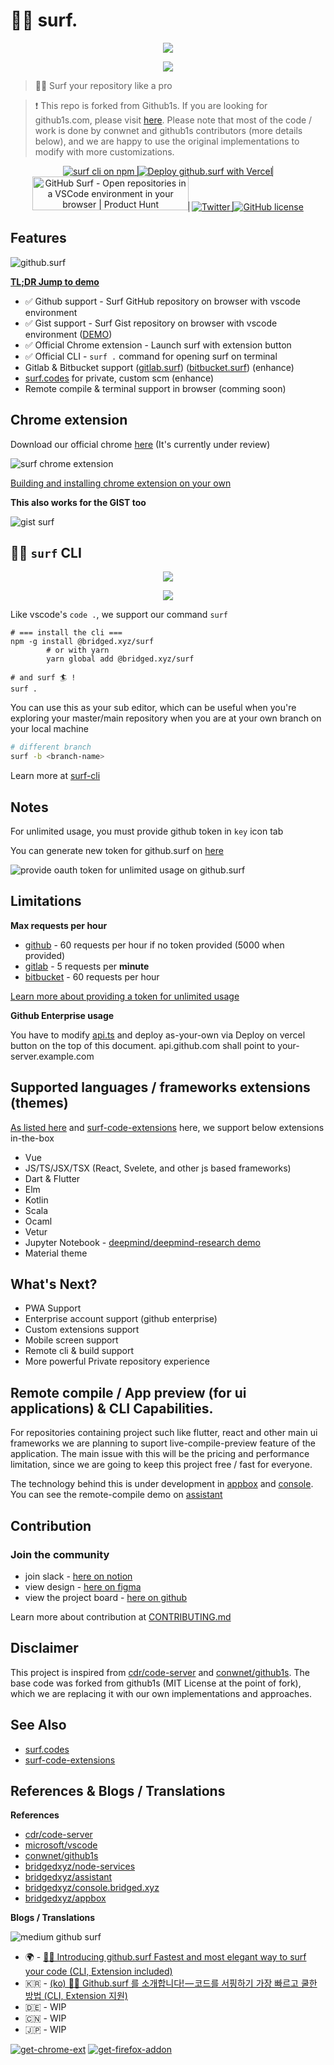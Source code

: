 # 🏄‍♂️  surf.



<p align="center"><image src="branding/logo.png"/></p>

<p align="center"><a href="https://github.surf"><image src="branding/url-example.png"/></a></p>

> 🏄‍♂️ Surf your repository like a pro


> ❗️ This repo is forked from Github1s. If you are looking for github1s.com, please visit [here](https://github.com/conwnet/github1s). Please note that most of the code / work is done by conwnet and github1s contributors (more details below), and we are happy to use the original implementations to modify with more customizations.

<p align="center">
  <a href="https://www.npmjs.com/package/@bridged.xyz/surf" style="border-right: 1px solid #4D4D4D">
    <image alt="surf cli on npm" src="https://img.shields.io/badge/cli-latest-brightgreen"/>
  </a>
  <a href="https://vercel.com/new/git/external?repository-url=https://github.com/bridgedxyz/github.surf&project-name=github.surf&repo-name=github.surf" style="border-right: 1px solid #4D4D4D">
    <image alt="Deploy github.surf with Vercel" src="https://vercel.com/button"/>
  </a>
	<a href="https://www.producthunt.com/posts/github-surf?utm_source=badge-featured&utm_medium=badge&utm_souce=badge-github-surf" target="_blank" style="border-right: 1px solid #4D4D4D"><img src="https://api.producthunt.com/widgets/embed-image/v1/featured.svg?post_id=284549&theme=light" alt="GitHub Surf - Open repositories in a VSCode environment in your browser | Product Hunt" style="width: 250px; height: 54px;" width="250" height="54" /></a>
  <a href="https://twitter.com/intent/tweet?text=Wow:&url=https%3A%2F%2Fgithub.com%2Fbridgedxyz%2Fgithub.surf" style="border-right: 1px solid #4D4D4D">
    <image alt="Twitter" src="https://img.shields.io/twitter/url?style=social&url=https%3A%2F%2Fgithub.com%2Fbridgedxyz%2Fgithub.surf">
  </a>
  <a href="https://github.com/bridgedxyz/github.surf/blob/main/LICENSE">
    <image alt="GitHub license" src="https://img.shields.io/github/license/bridgedxyz/github.surf">
 </a>
</p>

## Features

![github.surf](./docs/images/github-surf-browser-preview.png)

[**TL;DR Jump to demo**](https://github.surf)

- ✅ Github support - Surf GitHub repository on browser with vscode environment
- ✅ Gist support - Surf Gist repository on browser with vscode environment ([DEMO](https://gist.github.surf/softmarshmallow/9659717bf0a876940b65ee3cdaef0655))
- ✅ Official Chrome extension - Launch surf with extension button
- ✅ Official CLI - `surf .` command for opening surf on terminal
- Gitlab & Bitbucket support ([gitlab.surf](https://gitlab.surf)) ([bitbucket.surf](https://bitbucket.surf))  (enhance)
- [surf.codes](https://surf.codes) for private, custom scm (enhance)
- Remote compile & terminal support in browser (comming soon)





## Chrome extension

Download our official chrome [here](chrome_link) (It's currently under review)

![surf chrome extension](./docs/gifs/surf-extension-chrome-demo.gif)

[Building and installing chrome extension on your own](./chrome-extension/README.md)

**This also works for the GIST too**

![gist surf](./docs/gifs/gist-surf-chrome-demo.gif)



## 🏄‍♂️ `surf` CLI

<p align="center"><image src="./branding/surf-cli-cover.png"/></p>



<p align="center"><image src="./docs/gifs/cli-demo.gif"/></p>

Like vscode's `code .`, we support our command `surf`

```shell
# === install the cli ===
npm -g install @bridged.xyz/surf
		# or with yarn
		yarn global add @bridged.xyz/surf

# and surf 🏄 !
surf .
```

You can use this as your sub editor, which can be useful when you're exploring your master/main repository when you are at your own branch on your local machine

```sh
# different branch
surf -b <branch-name>
```



Learn more at [surf-cli](https://github.com/bridgedxyz/surf-cli)





## Notes

For unlimited usage, you must provide github token in `key` icon tab

You can generate new token for github.surf on [here](https://github.com/settings/tokens/new?scopes=repo&description=githubsurf)

![provide oauth token for unlimited usage on github.surf](./docs/images/tutorial-provide-oauth-token.png)



## Limitations

**Max requests per hour**

- [github](https://docs.github.com/en/rest/reference/rate-limit) - 60 requests per hour if no token provided (5000 when provided)
- [gitlab](https://docs.gitlab.com/ee/security/rate_limits.html#:~:text=Introduced%20in%20GitLab%2012.9.,requests%20per%20minute%20per%20user.) - 5 requests per **minute**
- [bitbucket](https://support.atlassian.com/bitbucket-cloud/docs/api-request-limits/) - 60 requests per hour

[Learn more about providing a token for unlimited usage](./docs/guide.md)



**Github Enterprise usage**

You have to modify [api.ts](https://github.com/bridgedxyz/github.surf/blob/main/extensions/githubsurf/src/api.ts) and deploy as-your-own via Deploy on vercel button on the top of this document. api.github.com shall point to your-server.example.com



## Supported languages / frameworks extensions (themes)

[As listed here](./extensions) and [surf-code-extensions](https://github.com/bridgedxyz/surf-code-extensions) here, we support below extensions in-the-box

- Vue
- JS/TS/JSX/TSX (React, Svelete, and other js based frameworks)
- Dart & Flutter
- Elm
- Kotlin
- Scala
- Ocaml
- Vetur
- Jupyter Notebook - [deepmind/deepmind-research demo](https://github.surf/deepmind/deepmind-research)
- Material theme



## What's Next?

- PWA Support
- Enterprise account support (github enterprise)
- Custom extensions support
- Mobile screen support
- Remote cli & build support
- More powerful Private repository experience



## Remote compile / App preview (for ui applications) & CLI Capabilities.

For repositories containing project such like flutter, react and other main ui frameworks we are planning to suport live-compile-preview feature of the application. The main issue with this will be the pricing and performance limitation, since we are going to keep this project free / fast for everyone.

The technology behind this is under development in [appbox](https://github.com/bridgedyxz/appbox) and [console](https://github.com/bridgedxyz/console.bridged.xyz). You can see the remote-compile demo on [assistant](https://github.com/bridgedxyz/assistant)




## Contribution

### Join the community

- join slack - [here on notion](https://www.notion.so/bridgedxyz/Bridged-OSS-Community-c6983f668e3e4204aed8856da0e73483)
- view design - [here on figma](https://www.figma.com/file/R3U3OHaoPVd4D7Z9mcaqIE/github.surf?node-id=14%3A0)
- view the project board - [here on github](https://github.com/bridgedxyz/github.surf/projects)

Learn more about contribution at [CONTRIBUTING.md](./CONTRIBUTING.md)



## Disclaimer

This project is inspired from [cdr/code-server](https://github.com/cdr/code-server) and [conwnet/github1s](https://github.com/conwnet/github1s). The base code was forked from github1s (MIT License at the point of fork), which we are replacing it with our own implementations and approaches.



## See Also

- [surf.codes](https://surf.codes)
- [surf-code-extensions](https://github.com/bridgedxyz/surf-code-extensions)





## References & Blogs / Translations

**References**

- [cdr/code-server](https://github.com/cdr/code-server)
- [microsoft/vscode](https://github.com/microsoft/vscode)
- [conwnet/github1s](https://github.com/conwnet/github1s)
- [bridgedxyz/node-services](https://github.com/bridgedxyz/node-services)
- [bridgedxyz/assistant](https://github.com/bridgedxyz/assistant)
- [bridgedxyz/console.bridged.xyz](https://github.com/bridgedxyz/console.bridged.xyz)
- [bridgedxyz/appbox](https://github.com/bridgedxyz/appbox)

**Blogs / Translations**

![medium github surf](./branding/blog-cover.png)

- 🌍 - [🏄‍♂️ Introducing github.surf Fastest and most elegant way to surf your code (CLI, Extension included)](https://medium.com/bridgedxyz/%EF%B8%8F-introducing-github-surf-bcc8ef9bf594)
- 🇰🇷 - [(ko) 🏄‍♂️ Github.surf 를 소개합니다! — 코드를 서핑하기 가장 빠르고 쿨한 방법 (CLI, Extension 지원)](https://medium.com/bridgedxyz/ko-%EF%B8%8F-github-surf%EB%A5%BC-%EC%86%8C%EA%B0%9C%ED%95%A9%EB%8B%88%EB%8B%A4-%EC%BD%94%EB%93%9C%EB%A5%BC-%EC%84%9C%ED%95%91%ED%95%98%EA%B8%B0-%EA%B0%80%EC%9E%A5-%EB%B9%A0%EB%A5%B4%EA%B3%A0-%EC%BF%A8%ED%95%9C-%EB%B0%A9%EB%B2%95-cli-extension-%EC%A7%80%EC%9B%90-65e6a9a07bd5)
- 🇩🇪 - WIP
- 🇨🇳 - WIP
- 🇯🇵 - WIP



[![get-chrome-ext][chrome_badge]][chrome_link]
[![get-firefox-addon][firefox_badge]][firefox_link]


[chrome_link]: https://chrome.google.com/webstore/detail/aipkghikndfblkikafmbahbekkhmppia
[chrome_badge]: ./branding/badges/chrome-badge.png
[firefox_link]: https://addons.mozilla.org/firefox/addon/
[firefox_badge]: ./branding/badges/firefox-badge.png
